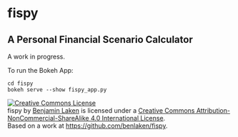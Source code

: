 # fispy #
## A Personal Financial Scenario Calculator ##

A work in progress.

To run the Bokeh App:

	cd fispy
	bokeh serve --show fispy_app.py

<a rel="license" href="http://creativecommons.org/licenses/by-nc-sa/4.0/"><img alt="Creative Commons License" style="border-width:0" src="https://i.creativecommons.org/l/by-nc-sa/4.0/88x31.png" /></a><br /><span xmlns:dct="http://purl.org/dc/terms/" property="dct:title">fispy</span> by <a xmlns:cc="http://creativecommons.org/ns#" href="https://github.com/benlaken/fispy" property="cc:attributionName" rel="cc:attributionURL">Benjamin Laken</a> is licensed under a <a rel="license" href="http://creativecommons.org/licenses/by-nc-sa/4.0/">Creative Commons Attribution-NonCommercial-ShareAlike 4.0 International License</a>.<br />Based on a work at <a xmlns:dct="http://purl.org/dc/terms/" href="https://github.com/benlaken/fispy" rel="dct:source">https://github.com/benlaken/fispy</a>.
